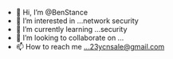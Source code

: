 - 👋 Hi, I’m @BenStance
- 👀 I’m interested in ...network security 
- 🌱 I’m currently learning ...security 
- 💞️ I’m looking to collaborate on ...
- 📫 How to reach me ...23ycnsale@gmail.com 

<!---
BenStance/BenStance is a ✨ special ✨ repository because its `README.md` (this file) appears on your GitHub profile.
You can click the Preview link to take a look at your changes.
--->
